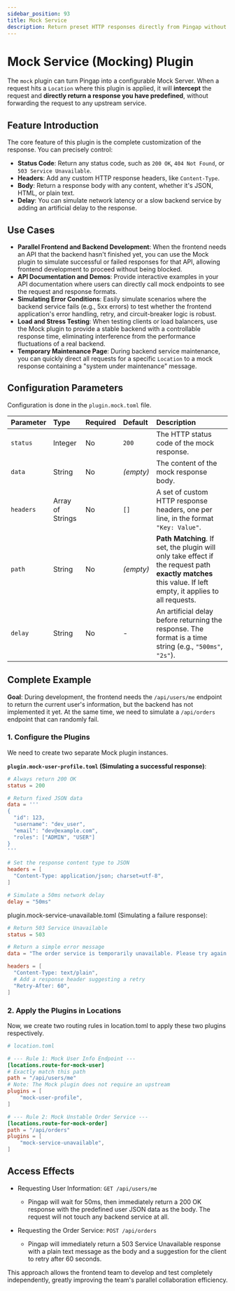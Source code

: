 ```yaml
---
sidebar_position: 93
title: Mock Service
description: Return preset HTTP responses directly from Pingap without needing a backend service. A powerful tool for frontend development, API debugging, simulating errors, and load testing.
---
```


# Mock Service (Mocking) Plugin

The `mock` plugin can turn Pingap into a configurable Mock Server. When a request hits a `Location` where this plugin is applied, it will **intercept** the request and **directly return a response you have predefined**, without forwarding the request to any upstream service.

## Feature Introduction

The core feature of this plugin is the complete customization of the response. You can precisely control:
* **Status Code**: Return any status code, such as `200 OK`, `404 Not Found`, or `503 Service Unavailable`.
* **Headers**: Add any custom HTTP response headers, like `Content-Type`.
* **Body**: Return a response body with any content, whether it's JSON, HTML, or plain text.
* **Delay**: You can simulate network latency or a slow backend service by adding an artificial delay to the response.

## Use Cases

* **Parallel Frontend and Backend Development**: When the frontend needs an API that the backend hasn't finished yet, you can use the Mock plugin to simulate successful or failed responses for that API, allowing frontend development to proceed without being blocked.
* **API Documentation and Demos**: Provide interactive examples in your API documentation where users can directly call mock endpoints to see the request and response formats.
* **Simulating Error Conditions**: Easily simulate scenarios where the backend service fails (e.g., 5xx errors) to test whether the frontend application's error handling, retry, and circuit-breaker logic is robust.
* **Load and Stress Testing**: When testing clients or load balancers, use the Mock plugin to provide a stable backend with a controllable response time, eliminating interference from the performance fluctuations of a real backend.
* **Temporary Maintenance Page**: During backend service maintenance, you can quickly direct all requests for a specific `Location` to a mock response containing a "system under maintenance" message.

## Configuration Parameters

Configuration is done in the `plugin.mock.toml` file.

| Parameter | Type             | Required | Default   | Description                                                                                                                                                |
| :-------- | :--------------- | :------- | :-------- | :--------------------------------------------------------------------------------------------------------------------------------------------------------- |
| `status`  | Integer          | No       | `200`     | The HTTP status code of the mock response.                                                                                                                 |
| `data`    | String           | No       | *(empty)* | The content of the mock response body.                                                                                                                     |
| `headers` | Array of Strings | No       | `[]`      | A set of custom HTTP response headers, one per line, in the format `"Key: Value"`.                                                                         |
| `path`    | String           | No       | *(empty)* | **Path Matching**. If set, the plugin will only take effect if the request path **exactly matches** this value. If left empty, it applies to all requests. |
| `delay`   | String           | No       | -         | An artificial delay before returning the response. The format is a time string (e.g., `"500ms"`, `"2s"`).                                                  |

## Complete Example

**Goal**: During development, the frontend needs the `/api/users/me` endpoint to return the current user's information, but the backend has not implemented it yet. At the same time, we need to simulate a `/api/orders` endpoint that can randomly fail.

### 1. Configure the Plugins

We need to create two separate Mock plugin instances.

**`plugin.mock-user-profile.toml` (Simulating a successful response)**:
```toml
# Always return 200 OK
status = 200

# Return fixed JSON data
data = '''
{
  "id": 123,
  "username": "dev_user",
  "email": "dev@example.com",
  "roles": ["ADMIN", "USER"]
}
'''

# Set the response content type to JSON
headers = [
  "Content-Type: application/json; charset=utf-8",
]

# Simulate a 50ms network delay
delay = "50ms"
```

plugin.mock-service-unavailable.toml (Simulating a failure response):

```toml
# Return 503 Service Unavailable
status = 503

# Return a simple error message
data = "The order service is temporarily unavailable. Please try again later."

headers = [
  "Content-Type: text/plain",
  # Add a response header suggesting a retry
  "Retry-After: 60", 
]
```

### 2. Apply the Plugins in Locations

Now, we create two routing rules in location.toml to apply these two plugins respectively.

```toml
# location.toml

# --- Rule 1: Mock User Info Endpoint ---
[locations.route-for-mock-user]
# Exactly match this path
path = "/api/users/me"
# Note: The Mock plugin does not require an upstream
plugins = [
    "mock-user-profile",
]

# --- Rule 2: Mock Unstable Order Service ---
[locations.route-for-mock-order]
path = "/api/orders"
plugins = [
    "mock-service-unavailable",
]
```

## Access Effects

- Requesting User Information: `GET /api/users/me`
  - Pingap will wait for 50ms, then immediately return a 200 OK response with the predefined user JSON data as the body. The request will not touch any backend service at all.

- Requesting the Order Service: `POST /api/orders`
  - Pingap will immediately return a 503 Service Unavailable response with a plain text message as the body and a suggestion for the client to retry after 60 seconds.

This approach allows the frontend team to develop and test completely independently, greatly improving the team's parallel collaboration efficiency.